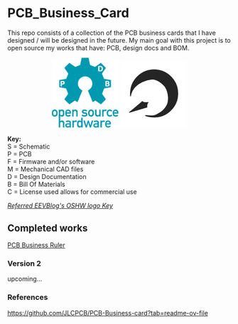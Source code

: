 # PCB_Business_Card
This repo consists of a collection of the PCB business cards that I have designed / will be designed in the future. My main goal with this project is to open source my works that have: PCB, design docs and BOM.
<p align="center">
  <img src="assets/oshw.svg" alt="OSHW PDB Logo" width="150"/>
  <img src="assets/my_logo.png" alt="My Logo" width="150"/>
</p>

**Key:** <br>
S = Schematic <br>
P = PCB <br>
F = Firmware and/or software <br>
M = Mechanical CAD files <br>
D = Design Documentation <br>
B = Bill Of Materials <br>
C = License used allows for commercial use <br>

*[Referred EEVBlog's OSHW logo Key](https://www.eevblog.com/oshw/)*

## Completed works
[PCB Business Ruler](PCB_Business_Card_Ruler.md)

### Version 2
upcoming...

### References
https://github.com/JLCPCB/PCB-Business-card?tab=readme-ov-file
